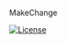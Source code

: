 MakeChange

[![License][license]](LICENSE)

[license]: https://img.shields.io/badge/License-MIT-brightgreen.png